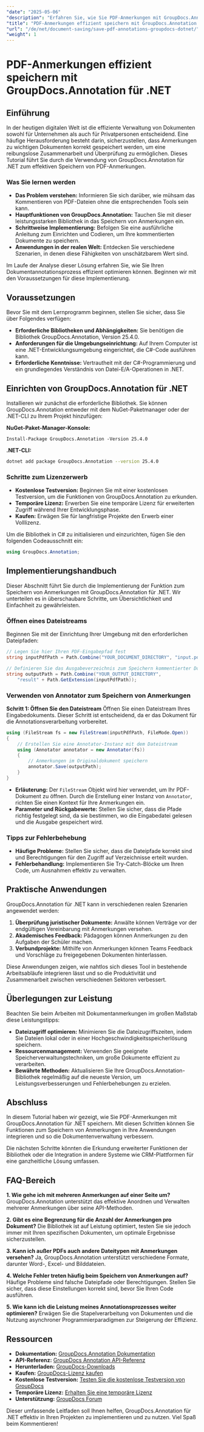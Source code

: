 ```yaml
---
"date": "2025-05-06"
"description": "Erfahren Sie, wie Sie PDF-Anmerkungen mit GroupDocs.Annotation für .NET effizient speichern. Optimieren Sie Ihren Dokumentenverwaltungsprozess mit unserer ausführlichen Anleitung."
"title": "PDF-Anmerkungen effizient speichern mit GroupDocs.Annotation für .NET"
"url": "/de/net/document-saving/save-pdf-annotations-groupdocs-dotnet/"
"weight": 1
---
```


# PDF-Anmerkungen effizient speichern mit GroupDocs.Annotation für .NET

## Einführung

In der heutigen digitalen Welt ist die effiziente Verwaltung von Dokumenten sowohl für Unternehmen als auch für Privatpersonen entscheidend. Eine häufige Herausforderung besteht darin, sicherzustellen, dass Anmerkungen zu wichtigen Dokumenten korrekt gespeichert werden, um eine reibungslose Zusammenarbeit und Überprüfung zu ermöglichen. Dieses Tutorial führt Sie durch die Verwendung von GroupDocs.Annotation für .NET zum effektiven Speichern von PDF-Anmerkungen.

### Was Sie lernen werden
- **Das Problem verstehen:** Informieren Sie sich darüber, wie mühsam das Kommentieren von PDF-Dateien ohne die entsprechenden Tools sein kann.
- **Hauptfunktionen von GroupDocs.Annotation:** Tauchen Sie mit dieser leistungsstarken Bibliothek in das Speichern von Anmerkungen ein.
- **Schrittweise Implementierung:** Befolgen Sie eine ausführliche Anleitung zum Einrichten und Codieren, um Ihre kommentierten Dokumente zu speichern.
- **Anwendungen in der realen Welt:** Entdecken Sie verschiedene Szenarien, in denen diese Fähigkeiten von unschätzbarem Wert sind.

Im Laufe der Analyse dieser Lösung erfahren Sie, wie Sie Ihren Dokumentannotationsprozess effizient optimieren können. Beginnen wir mit den Voraussetzungen für diese Implementierung.

## Voraussetzungen

Bevor Sie mit dem Lernprogramm beginnen, stellen Sie sicher, dass Sie über Folgendes verfügen:
- **Erforderliche Bibliotheken und Abhängigkeiten:** Sie benötigen die Bibliothek GroupDocs.Annotation, Version 25.4.0.
- **Anforderungen für die Umgebungseinrichtung:** Auf Ihrem Computer ist eine .NET-Entwicklungsumgebung eingerichtet, die C#-Code ausführen kann.
- **Erforderliche Kenntnisse:** Vertrautheit mit der C#-Programmierung und ein grundlegendes Verständnis von Datei-E/A-Operationen in .NET.

## Einrichten von GroupDocs.Annotation für .NET

Installieren wir zunächst die erforderliche Bibliothek. Sie können GroupDocs.Annotation entweder mit dem NuGet-Paketmanager oder der .NET-CLI zu Ihrem Projekt hinzufügen:

**NuGet-Paket-Manager-Konsole:**
```shell
Install-Package GroupDocs.Annotation -Version 25.4.0
```

**.NET-CLI:**
```bash
dotnet add package GroupDocs.Annotation --version 25.4.0
```

### Schritte zum Lizenzerwerb
- **Kostenlose Testversion:** Beginnen Sie mit einer kostenlosen Testversion, um die Funktionen von GroupDocs.Annotation zu erkunden.
- **Temporäre Lizenz:** Erwerben Sie eine temporäre Lizenz für erweiterten Zugriff während Ihrer Entwicklungsphase.
- **Kaufen:** Erwägen Sie für langfristige Projekte den Erwerb einer Volllizenz.

Um die Bibliothek in C# zu initialisieren und einzurichten, fügen Sie den folgenden Codeausschnitt ein:
```csharp
using GroupDocs.Annotation;
```

## Implementierungshandbuch
Dieser Abschnitt führt Sie durch die Implementierung der Funktion zum Speichern von Anmerkungen mit GroupDocs.Annotation für .NET. Wir unterteilen es in überschaubare Schritte, um Übersichtlichkeit und Einfachheit zu gewährleisten.

### Öffnen eines Dateistreams
Beginnen Sie mit der Einrichtung Ihrer Umgebung mit den erforderlichen Dateipfaden:
```csharp
// Legen Sie hier Ihren PDF-Eingabepfad fest
string inputPdfPath = Path.Combine("YOUR_DOCUMENT_DIRECTORY", "input.pdf");

// Definieren Sie das Ausgabeverzeichnis zum Speichern kommentierter Dokumente
string outputPath = Path.Combine("YOUR_OUTPUT_DIRECTORY", 
    "result" + Path.GetExtension(inputPdfPath));
```

### Verwenden von Annotator zum Speichern von Anmerkungen
**Schritt 1: Öffnen Sie den Dateistream**
Öffnen Sie einen Dateistream Ihres Eingabedokuments. Dieser Schritt ist entscheidend, da er das Dokument für die Annotationsverarbeitung vorbereitet.
```csharp
using (FileStream fs = new FileStream(inputPdfPath, FileMode.Open))
{
    // Erstellen Sie eine Annotator-Instanz mit dem Dateistream
    using (Annotator annotator = new Annotator(fs))
    {
        // Anmerkungen im Originaldokument speichern
        annotator.Save(outputPath);
    }
}
```
- **Erläuterung:** Der `FileStream` Objekt wird hier verwendet, um Ihr PDF-Dokument zu öffnen. Durch die Erstellung einer Instanz von `Annotator`, richten Sie einen Kontext für Ihre Anmerkungen ein.
- **Parameter und Rückgabewerte:** Stellen Sie sicher, dass die Pfade richtig festgelegt sind, da sie bestimmen, wo die Eingabedatei gelesen und die Ausgabe gespeichert wird.

### Tipps zur Fehlerbehebung
- **Häufige Probleme:** Stellen Sie sicher, dass die Dateipfade korrekt sind und Berechtigungen für den Zugriff auf Verzeichnisse erteilt wurden.
- **Fehlerbehandlung:** Implementieren Sie Try-Catch-Blöcke um Ihren Code, um Ausnahmen effektiv zu verwalten.

## Praktische Anwendungen
GroupDocs.Annotation für .NET kann in verschiedenen realen Szenarien angewendet werden:
1. **Überprüfung juristischer Dokumente:** Anwälte können Verträge vor der endgültigen Vereinbarung mit Anmerkungen versehen.
2. **Akademisches Feedback:** Pädagogen können Anmerkungen zu den Aufgaben der Schüler machen.
3. **Verbundprojekte:** Mithilfe von Anmerkungen können Teams Feedback und Vorschläge zu freigegebenen Dokumenten hinterlassen.

Diese Anwendungen zeigen, wie nahtlos sich dieses Tool in bestehende Arbeitsabläufe integrieren lässt und so die Produktivität und Zusammenarbeit zwischen verschiedenen Sektoren verbessert.

## Überlegungen zur Leistung
Beachten Sie beim Arbeiten mit Dokumentanmerkungen im großen Maßstab diese Leistungstipps:
- **Dateizugriff optimieren:** Minimieren Sie die Dateizugriffszeiten, indem Sie Dateien lokal oder in einer Hochgeschwindigkeitsspeicherlösung speichern.
- **Ressourcenmanagement:** Verwenden Sie geeignete Speicherverwaltungstechniken, um große Dokumente effizient zu verarbeiten.
- **Bewährte Methoden:** Aktualisieren Sie Ihre GroupDocs.Annotation-Bibliothek regelmäßig auf die neueste Version, um Leistungsverbesserungen und Fehlerbehebungen zu erzielen.

## Abschluss
In diesem Tutorial haben wir gezeigt, wie Sie PDF-Anmerkungen mit GroupDocs.Annotation für .NET speichern. Mit diesen Schritten können Sie Funktionen zum Speichern von Anmerkungen in Ihre Anwendungen integrieren und so die Dokumentenverwaltung verbessern.

Die nächsten Schritte könnten die Erkundung erweiterter Funktionen der Bibliothek oder die Integration in andere Systeme wie CRM-Plattformen für eine ganzheitliche Lösung umfassen.

## FAQ-Bereich
**1. Wie gehe ich mit mehreren Anmerkungen auf einer Seite um?**
GroupDocs.Annotation unterstützt das effektive Anordnen und Verwalten mehrerer Anmerkungen über seine API-Methoden.

**2. Gibt es eine Begrenzung für die Anzahl der Anmerkungen pro Dokument?**
Die Bibliothek ist auf Leistung optimiert, testen Sie sie jedoch immer mit Ihren spezifischen Dokumenten, um optimale Ergebnisse sicherzustellen.

**3. Kann ich außer PDFs auch andere Dateitypen mit Anmerkungen versehen?**
Ja, GroupDocs.Annotation unterstützt verschiedene Formate, darunter Word-, Excel- und Bilddateien.

**4. Welche Fehler treten häufig beim Speichern von Anmerkungen auf?**
Häufige Probleme sind falsche Dateipfade oder Berechtigungen. Stellen Sie sicher, dass diese Einstellungen korrekt sind, bevor Sie Ihren Code ausführen.

**5. Wie kann ich die Leistung meines Annotationsprozesses weiter optimieren?**
Erwägen Sie die Stapelverarbeitung von Dokumenten und die Nutzung asynchroner Programmierparadigmen zur Steigerung der Effizienz.

## Ressourcen
- **Dokumentation:** [GroupDocs.Annotation Dokumentation](https://docs.groupdocs.com/annotation/net/)
- **API-Referenz:** [GroupDocs Annotation API-Referenz](https://reference.groupdocs.com/annotation/net/)
- **Herunterladen:** [GroupDocs-Downloads](https://releases.groupdocs.com/annotation/net/)
- **Kaufen:** [GroupDocs-Lizenz kaufen](https://purchase.groupdocs.com/buy)
- **Kostenlose Testversion:** [Testen Sie die kostenlose Testversion von GroupDocs](https://releases.groupdocs.com/annotation/net/)
- **Temporäre Lizenz:** [Erhalten Sie eine temporäre Lizenz](https://purchase.groupdocs.com/temporary-license/)
- **Unterstützung:** [GroupDocs Forum](https://forum.groupdocs.com/c/annotation/)

Dieser umfassende Leitfaden soll Ihnen helfen, GroupDocs.Annotation für .NET effektiv in Ihren Projekten zu implementieren und zu nutzen. Viel Spaß beim Kommentieren!